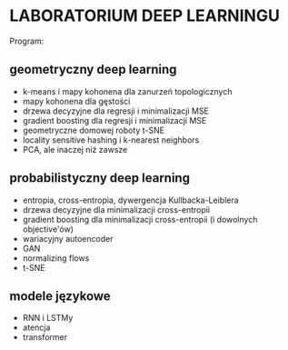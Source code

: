 # LABORATORIUM DEEP LEARNINGU

Program:
## geometryczny deep learning
- k-means i mapy kohonena dla zanurzeń topologicznych
- mapy kohonena dla gęstości
- drzewa decyzyjne dla regresji i minimalizacji MSE
- gradient boosting dla regresji i minimalizacji MSE
- geometryczne domowej roboty t-SNE
- locality sensitive hashing i k-nearest neighbors
- PCA, ale inaczej niż zawsze

## probabilistyczny deep learning
- entropia, cross-entropia, dywergencja Kullbacka-Leiblera
- drzewa decyzyjne dla minimalizacji cross-entropii
- gradient boosting dla minimalizacji cross-entropii (i dowolnych objective'ów)
- wariacyjny autoencoder
- GAN
- normalizing flows
- t-SNE

## modele językowe
- RNN i LSTMy
- atencja
- transformer
